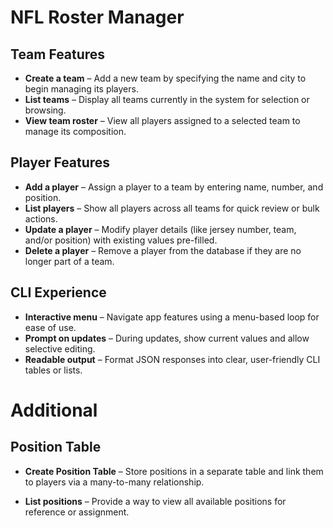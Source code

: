 # NFL Roster Manager

## Team Features

- **Create a team** – Add a new team by specifying the name and city to begin managing its players.
- **List teams** – Display all teams currently in the system for selection or browsing.
- **View team roster** – View all players assigned to a selected team to manage its composition.

## Player Features

- **Add a player** – Assign a player to a team by entering name, number, and position.
- **List players** – Show all players across all teams for quick review or bulk actions.
- **Update a player** – Modify player details (like jersey number, team, and/or position) with existing values pre-filled.
- **Delete a player** – Remove a player from the database if they are no longer part of a team.

## CLI Experience

- **Interactive menu** – Navigate app features using a menu-based loop for ease of use.
- **Prompt on updates** – During updates, show current values and allow selective editing.
- **Readable output** – Format JSON responses into clear, user-friendly CLI tables or lists.

# Additional

## Position Table

- **Create Position Table** – Store positions in a separate table and link them to players via a many-to-many relationship.

- **List positions** – Provide a way to view all available positions for reference or assignment.
